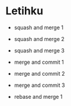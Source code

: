 # Letihku
- squash and merge 1
- squash and merge 2
- squash and merge 3

- merge and commit 1
- merge and commit 2
- merge and commit 3

- rebase and merge 1
 

